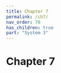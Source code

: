 ```yaml
---
title: Chapter 7
permalink: /ch7/
nav_order: 70
has_children: true
part: "System 3"
---
```

# Chapter 7
